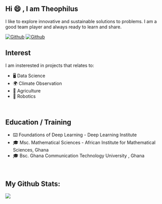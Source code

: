 ## Hi :smile: , I am Theophilus

I like to explore innovative and sustainable solutions to problems. I am a good team player and always ready to learn and share.

[![Github](https://img.shields.io/github/followers/theoaid?label=Followers&logo=Github)](https://github.com/theoaid) [![Github](https://visitor-badge.laobi.icu/badge?page_id=theoaid.theoaid)](https://github.com/theoaid)

## Interest
I am insterested in projects that relates to:
  - :desktop_computer: Data Science
  - :earth_africa: Climate Observation 
  - :seedling: Agriculture
  - :mechanical_arm: Robotics

<br />

## Education / Training
-  ⌨️ Foundations of Deep Learning - Deep Learning Institute
- 🎓 Msc. Mathematical Sciences - African Institute for Mathematical Sciences, Ghana
- 🎓 Bsc. Ghana Communication Technology University , Ghana

<br />

## My Github Stats:

<div>
<a href="https://github-readme-stats.vercel.app/api?username=theoaid&count_private=true&show_icons=true&theme=blue-green">
  <img  align="left" src="https://github-readme-stats.vercel.app/api?username=theoaid&count_private=true&show_icons=true&theme=blue-green" />
</a>
</div>
